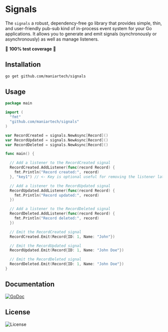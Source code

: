 # Signals

The `signals` a robust, dependency-free go library that provides simple, thin, and user-friendly pub-sub kind of in-process event system for your Go applications. It allows you to generate and emit signals (synchronously or asynchronously) as well as manage listeners.

💯 **100% test coverage** 💯

## Installation

```bash
go get github.com/maniartech/signals
```

## Usage

```go
package main

import (
  "fmt"
  "github.com/maniartech/signals"
)

var RecordCreated = signals.NewAsync[Record]()
var RecordUpdated = signals.NewAsync[Record]()
var RecordDeleted = signals.NewAsync[Record]()

func main() {

  // Add a listener to the RecordCreated signal
  RecordCreated.AddListener(func(record Record) {
    fmt.Println("Record created:", record)
  }, "key1") // <- Key is optional useful for removing the listener later

  // Add a listener to the RecordUpdated signal
  RecordUpdated.AddListener(func(record Record) {
    fmt.Println("Record updated:", record)
  })

  // Add a listener to the RecordDeleted signal
  RecordDeleted.AddListener(func(record Record) {
    fmt.Println("Record deleted:", record)
  })

  // Emit the RecordCreated signal
  RecordCreated.Emit(Record{ID: 1, Name: "John"})

  // Emit the RecordUpdated signal
  RecordUpdated.Emit(Record{ID: 1, Name: "John Doe"})

  // Emit the RecordDeleted signal
  RecordDeleted.Emit(Record{ID: 1, Name: "John Doe"})
}
```

## Documentation

[![GoDoc](https://godoc.org/github.com/maniartech/signals?status.svg)](https://godoc.org/github.com/maniartech/signals)

## License

![License](https://img.shields.io/badge/license-MIT-blue.svg)
